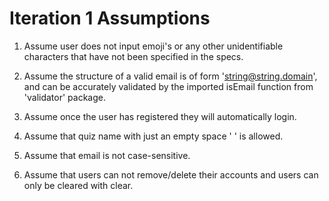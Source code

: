 # Iteration 1 Assumptions

1. Assume user does not input emoji's or any other unidentifiable characters that have not been specified in the specs.

2. Assume the structure of a valid email is of form 'string@string.domain', and can be accurately validated by the imported isEmail function from 'validator' package.

3. Assume once the user has registered they will automatically login.

4. Assume that quiz name with just an empty space ' ' is allowed. 

5. Assume that email is not case-sensitive.

6. Assume that users can not remove/delete their accounts and users can only be cleared with clear.

